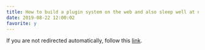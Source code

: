 ```yaml
---
title: How to build a plugin system on the web and also sleep well at night
date: 2019-08-22 12:00:02
favorite: y
---
```


<script type="text/javascript">
  window.location.href = 'https://www.figma.com/blog/how-we-built-the-figma-plugin-system/';
</script>

If you are not redirected automatically, follow this <a href="https://www.figma.com/blog/how-we-built-the-figma-plugin-system/">link</a>.